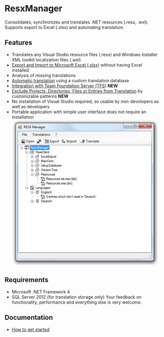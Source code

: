 # ResxManager
Consolidates, synchronizes and translates .NET resources (.resx, .wxl). Supports export to Excel (.xlsx) and automating translation.

## Features
* Translates any Visual Studio resource files (.resx) and Windows Installer XML toolkit localization files (.wxl)
* [Export and Import to Microsoft Excel (.xlsx)](docs/ExportImportResourcesToExcel.md) without having Excel installed
* Analysis of missing translations
* [Automatic translation](Automatic-translation-of-resource-files) using a custom translation database
* [Integration with Team Foundation Server (TFS)](HowToUseWithTeamFoundationServer.md) **NEW**
* [Exclude Projects, Directories, Files or Entries from Translation](ExcludeProjectsDirectoriesFilesEntries.md) by customizable patterns **NEW**
* No installation of Visual Studio required, so usable by non-devolopers as well as developers
* Portable application with simple user interface does not require an Installation
![](/docs/Home_ResxManager001.png)

## Requirements
* Microsoft .NET Framework 4
* SQL Server 2012 (for translation storage only)
Your feedback on functionality, performance and everything else is very welcome.

## Documentation
* [How to get started](docs/Documentation.md) 

